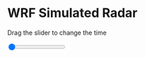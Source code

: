 <h1>WRF Simulated Radar</h1>
<p>Drag the slider to change the time</p>

<div class="slidecontainer">
<input oninput='setImage(this)' class="slider" type="range" min="0" max="21" value="0" step="1" />
<img id='img'/>
</div>

<script>
var img = document.getElementById('img');
var img_array = ['/assets/images/wrf/rf_wrfout_d01_2020-07-31_12:00:00.png',
'/assets/images/wrf/rf_wrfout_d01_2020-07-31_13:00:00.png',
'/assets/images/wrf/rf_wrfout_d01_2020-07-31_14:00:00.png',
'/assets/images/wrf/rf_wrfout_d01_2020-07-31_15:00:00.png',
'/assets/images/wrf/rf_wrfout_d01_2020-07-31_16:00:00.png',
'/assets/images/wrf/rf_wrfout_d01_2020-07-31_17:00:00.png',
'/assets/images/wrf/rf_wrfout_d01_2020-07-31_18:00:00.png',
'/assets/images/wrf/rf_wrfout_d01_2020-07-31_19:00:00.png',
'/assets/images/wrf/rf_wrfout_d01_2020-07-31_20:00:00.png',
'/assets/images/wrf/rf_wrfout_d01_2020-07-31_21:00:00.png',
'/assets/images/wrf/rf_wrfout_d01_2020-07-31_22:00:00.png',
'/assets/images/wrf/rf_wrfout_d01_2020-07-31_23:00:00.png',
'/assets/images/wrf/rf_wrfout_d01_2020-08-01_00:00:00.png',
'/assets/images/wrf/rf_wrfout_d01_2020-08-01_01:00:00.png',
'/assets/images/wrf/rf_wrfout_d01_2020-08-01_02:00:00.png',
'/assets/images/wrf/rf_wrfout_d01_2020-08-01_03:00:00.png',
'/assets/images/wrf/rf_wrfout_d01_2020-08-01_04:00:00.png',
'/assets/images/wrf/rf_wrfout_d01_2020-08-01_05:00:00.png',
'/assets/images/wrf/rf_wrfout_d01_2020-08-01_06:00:00.png',
'/assets/images/wrf/rf_wrfout_d01_2020-08-01_07:00:00.png',
'/assets/images/wrf/rf_wrfout_d01_2020-08-01_08:00:00.png',];
function setImage(obj)
{
        var value = obj.value;
        img.src = img_array[value];

}
</script>
